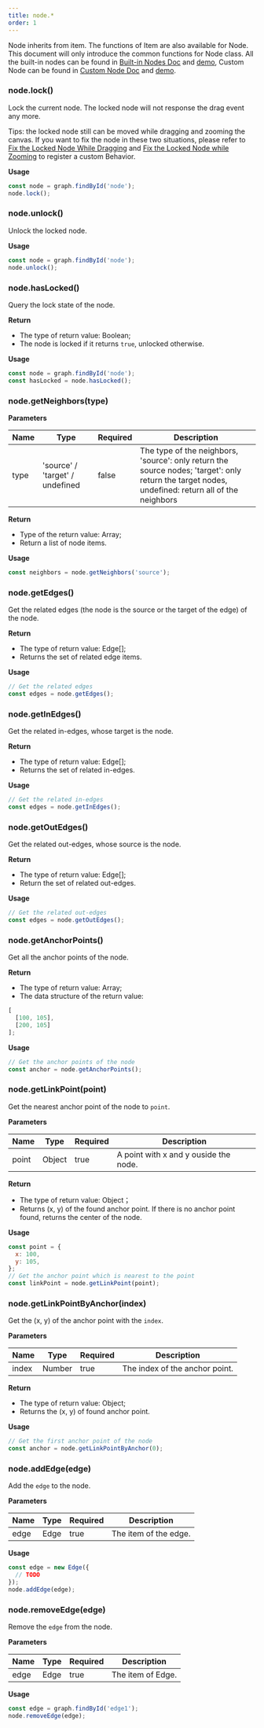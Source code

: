 ```yaml
---
title: node.*
order: 1
---
```


Node inherits from item. The functions of Item are also available for Node. This document will only introduce the common functions for Node class. All the built-in nodes can be found in [Built-in Nodes Doc](/en/docs/manual/middle/elements/nodes/defaultNode) and [demo](/en/examples/item/defaultNodes), Custom Node can be found in [Custom Node Doc](/en/docs/manual/middle/elements/nodes/custom-node) and [demo](/en/examples/item/customNode).

### node.lock()

Lock the current node. The locked node will not response the drag event any more.

Tips: the locked node still can be moved while dragging and zooming the canvas. If you want to fix the node in these two situations, please refer to [Fix the Locked Node While Dragging](/en/docs/manual/middle/elements/methods/lock-node#fix-the-locked-node-while-dragging) and [Fix the Locked Node while Zooming](/en/docs/manual/middle/elements/methods/lock-node#fix-the-locked-node-while-zooming) to register a custom Behavior.

**Usage**

```javascript
const node = graph.findById('node');
node.lock();
```

### node.unlock()

Unlock the locked node.

**Usage**

```javascript
const node = graph.findById('node');
node.unlock();
```

### node.hasLocked()

Query the lock state of the node.

**Return**

- The type of return value: Boolean;
- The node is locked if it returns `true`, unlocked otherwise.

**Usage**

```javascript
const node = graph.findById('node');
const hasLocked = node.hasLocked();
```

### node.getNeighbors(type)

**Parameters**

| Name | Type | Required | Description |
| --- | --- | --- | --- |
| type | 'source' / 'target' / undefined | false | The type of the neighbors, 'source': only return the source nodes; 'target': only return the target nodes, undefined: return all of the neighbors |

**Return**

- Type of the return value: Array;
- Return a list of node items.

**Usage**

```javascript
const neighbors = node.getNeighbors('source');
```

### node.getEdges()

Get the related edges (the node is the source or the target of the edge) of the node.

**Return**

- The type of return value: Edge[];
- Returns the set of related edge items.

**Usage**

```javascript
// Get the related edges
const edges = node.getEdges();
```

### node.getInEdges()

Get the related in-edges, whose target is the node.

**Return**

- The type of return value: Edge[];
- Returns the set of related in-edges.

**Usage**

```javascript
// Get the related in-edges
const edges = node.getInEdges();
```

### node.getOutEdges()

Get the related out-edges, whose source is the node.

**Return**

- The type of return value: Edge[];
- Return the set of related out-edges.

**Usage**

```javascript
// Get the related out-edges
const edges = node.getOutEdges();
```

### node.getAnchorPoints()

Get all the anchor points of the node.

**Return**

- The type of return value: Array;
- The data structure of the return value:

```javascript
[
  [100, 105],
  [200, 105]
];
```

**Usage**

```javascript
// Get the anchor points of the node
const anchor = node.getAnchorPoints();
```

### node.getLinkPoint(point)

Get the nearest anchor point of the node to `point`.

**Parameters**

| Name  | Type   | Required | Description                           |
| ----- | ------ | -------- | ------------------------------------- |
| point | Object | true     | A point with x and y ouside the node. |

**Return**

- The type of return value: Object；
- Returns (x, y) of the found anchor point. If there is no anchor point found, returns the center of the node.

**Usage**

```javascript
const point = {
  x: 100,
  y: 105,
};
// Get the anchor point which is nearest to the point
const linkPoint = node.getLinkPoint(point);
```

### node.getLinkPointByAnchor(index)

Get the (x, y) of the anchor point with the `index`.

**Parameters**

| Name  | Type   | Required | Description                    |
| ----- | ------ | -------- | ------------------------------ |
| index | Number | true     | The index of the anchor point. |

**Return**

- The type of return value: Object;
- Returns the (x, y) of found anchor point.

**Usage**

```javascript
// Get the first anchor point of the node
const anchor = node.getLinkPointByAnchor(0);
```

### node.addEdge(edge)

Add the `edge` to the node.

**Parameters**

| Name | Type | Required | Description           |
| ---- | ---- | -------- | --------------------- |
| edge | Edge | true     | The item of the edge. |

**Usage**

```javascript
const edge = new Edge({
  // TODO
});
node.addEdge(edge);
```

### node.removeEdge(edge)

Remove the `edge` from the node.

**Parameters**

| Name | Type | Required | Description       |
| ---- | ---- | -------- | ----------------- |
| edge | Edge | true     | The item of Edge. |

**Usage**

```javascript
const edge = graph.findById('edge1');
node.removeEdge(edge);
```
